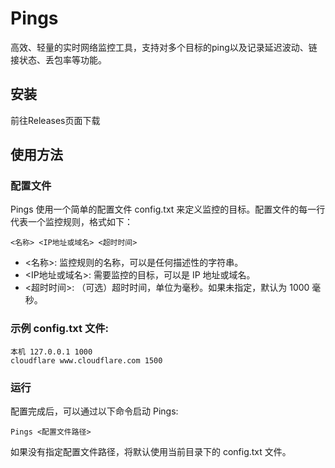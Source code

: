 # Pings

高效、轻量的实时网络监控工具，支持对多个目标的ping以及记录延迟波动、链接状态、丢包率等功能。

## 安装

前往Releases页面下载

## 使用方法
### 配置文件
Pings 使用一个简单的配置文件 config.txt 来定义监控的目标。配置文件的每一行代表一个监控规则，格式如下：
```
<名称> <IP地址或域名> <超时时间>
```
 * <名称>: 监控规则的名称，可以是任何描述性的字符串。
 * <IP地址或域名>: 需要监控的目标，可以是 IP 地址或域名。
 * <超时时间>: （可选）超时时间，单位为毫秒。如果未指定，默认为 1000 毫秒。
### 示例 config.txt 文件:
```
本机 127.0.0.1 1000
cloudflare www.cloudflare.com 1500
```
### 运行
配置完成后，可以通过以下命令启动 Pings:
```
Pings <配置文件路径>
```
如果没有指定配置文件路径，将默认使用当前目录下的 config.txt 文件。
